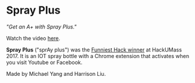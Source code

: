Spray Plus
==========
*"Get an A+ with Spray Plus."*

Watch the video [here](https://youtu.be/Pxi-8D7nLdM).

**Spray Plus** ("sprAy plus") was the [Funniest Hack winner](https://devpost.com/software/spray-plus) at HackUMass 2017. It is an IOT spray bottle with a Chrome extension that activates when you visit Youtube or Facebook.

Made by Michael Yang and Harrison Liu.
